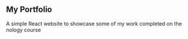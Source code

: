 ## My Portfolio

A simple React website to showcase some of my work completed on the nology course 
